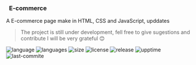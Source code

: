  ### &nbsp; E-commerce
 
 A E-commerce page make in HTML, CSS and JavaScript, upddates
 
 > The project is still under development, fell free to give sugestions and contribute I will be very grateful :blush:
 
![language](https://img.shields.io/github/languages/top/Programador-jr/E-commerce)
![languages](https://img.shields.io/github/languages/count/Programador-jr/E-commerce)
![size](https://img.shields.io/github/repo-size/Programador-jr/E-commerce)
![license](https://img.shields.io/github/license/Programador-jr/E-commerce)
![release](https://img.shields.io/github/v/release/Programador-jr/E-commerce?include_prereleases)
![upptime](https://img.shields.io/website?down_color=red&down_message=Offline&up_message=Online&url=https://E-commerce.kingprogrammer.repl.co)
![last-commite](https://img.shields.io/github/last-commit/Programador-jr/E-commerce)